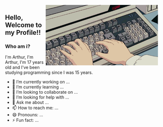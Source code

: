 <img src=pragramming.gif height=200 align=right>

## Hello, Welcome to my Profile!!

### Who am i?
I'm Arthur, I'm Arthur, I'm 17 years old and I've been studying programming since I was 15 years.

- 🔭 I’m currently working on ...
- 🌱 I’m currently learning ...
- 👯 I’m looking to collaborate on ...
- 🤔 I’m looking for help with ...
- 💬 Ask me about ...
- 📫 How to reach me: ...
- 😄 Pronouns: ...
- ⚡ Fun fact: ...

